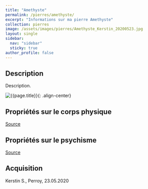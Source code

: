 ```yaml
---
title: "Amethyste"
permalink: /pierres/amethyste/
excerpt: "Informations sur ma pierre Amethyste"
collection: pierres
image: /assets/images/pierres/Amethyste_Kerstin_20200523.jpg
layout: single
sidebar:
  nav: "sidebar"
  sticky: true
author_profile: false
---
```


## Description
Description.

![{{page.title}}]({{page.image}} "Amethyste"){: .align-center}

## Propriétés sur le corps physique


[Source](https://)


## Propriétés sur le psychisme


[Source](https://)

## Acquisition
Kerstin S., Perroy, 23.05.2020
